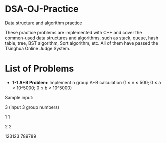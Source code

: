 # DSA-OJ-Practice
Data structure and algorithm practice

These practice problems are implemented with C++ and cover the common-used data structures and algorithms, such as stack, queue, hash table, tree, BST algorithm, Sort algorithm, etc. All of them have passed the Tsinghua Online Judge System.

# List of Problems
- **1-1 A\*B Problem**: Implement n group A\*B calculation (1 ≤ n ≤ 500; 0 ≤ a < 10^5000; 0 ≤ b < 10^5000)

Sample input: 

3 (input 3 group numbers)

1 1

2 2

123123 789789

